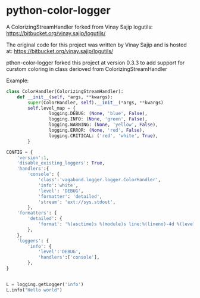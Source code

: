 python-color-logger
===================

A ColorizingStreamHandler forked from Vinay Sajip logutils:  https://bitbucket.org/vinay.sajip/logutils/

The original code for this project was written by Vinay Sajip and is hosted at: https://bitbucket.org/vinay.sajip/logutils/

pthon-color-logger forked this project at version 0.3.3 to add support for curstom coloring 
in class derioved from ColorizingStreamHandler

Example:

```python
class ColorHandler(ColorizingStreamHandler):
    def __init__(self, *args, **kwargs):
        super(ColorHandler, self).__init__(*args, **kwargs)
        self.level_map = {
                logging.DEBUG: (None, 'blue', False),
                logging.INFO: (None, 'green', False),
                logging.WARNING: (None, 'yellow', False),
                logging.ERROR: (None, 'red', False),
                logging.CRITICAL: ('red', 'white', True),
        }

CONFIG = {
    'version':1,
    'disable_existing_loggers': True,
    'handlers':{
        'console': {
            'class':'vagabond.logger.logger.ColorHandler',
            'info':'white',
            'level': 'DEBUG',
            'formatter': 'detailed',
            'stream': 'ext://sys.stdout',
        },
    'formatters': {
        'detailed': {
            'format': '%(asctime)s %(module)s line:%(lineno)-4d %(levelname)-8s %(message)s',
        },
    },
    'loggers': {
        'info': {
            'level':'DEBUG',
            'handlers':['console'],
        },
}


L = logging.getLogger('info')
L.info("Hello world")
```

